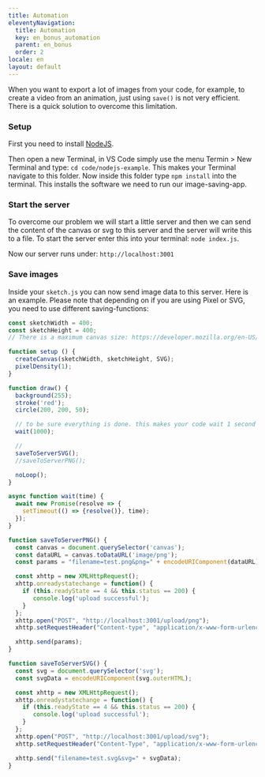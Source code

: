 ```yaml
---
title: Automation
eleventyNavigation:
  title: Automation
  key: en_bonus_automation
  parent: en_bonus
  order: 2
locale: en
layout: default
---
```


When you want to export a lot of images from your code, for example, to create a video from an animation, just using `save()` is not very efficient. There is a quick solution to overcome this limitation.

### Setup

First you need to install [NodeJS](https://nodejs.org/en/download/).

Then open a new Terminal, in VS Code simply use the menu Termin > New Terminal and type: `cd code/nodejs-example`. This makes your Terminal navigate to this folder. Now inside this folder type `npm install` into the terminal. This installs the software we need to run our image-saving-app.

### Start the server

To overcome our problem we will start a little server and then we can send the content of the canvas or svg to this server and the server will write this to a file. To start the server enter this into your terminal: `node index.js`.

Now our server runs under: `http://localhost:3001`

### Save images
Inside your `sketch.js` you can now send image data to this server. Here is an example. Please note that depending on if you are using Pixel or SVG, you need to use different saving-functions:

```js
const sketchWidth = 400;
const sketchHeight = 400;
// There is a maximum canvas size: https://developer.mozilla.org/en-US/docs/Web/HTML/Element/canvas#maximum_canvas_size

function setup () {
  createCanvas(sketchWidth, sketchHeight, SVG);
  pixelDensity(1);
}

function draw() {
  background(255);
  stroke('red');
  circle(200, 200, 50);

  // to be sure everything is done. this makes your code wait 1 second before saving the file.
  wait(1000);

  // 
  saveToServerSVG();
  //saveToServerPNG();

  noLoop();
}

async function wait(time) {
  await new Promise(resolve => {
    setTimeout(() => {resolve()}, time);
  });
}

function saveToServerPNG() {
  const canvas = document.querySelector('canvas');
  const dataURL = canvas.toDataURL('image/png');
  const params = "filename=test.png&png=" + encodeURIComponent(dataURL);

  const xhttp = new XMLHttpRequest();
  xhttp.onreadystatechange = function() {
    if (this.readyState == 4 && this.status == 200) {
       console.log('upload successful');
    }
  };
  xhttp.open("POST", "http://localhost:3001/upload/png");
  xhttp.setRequestHeader("Content-type", "application/x-www-form-urlencoded");

  xhttp.send(params);
}

function saveToServerSVG() {
  const svg = document.querySelector('svg');
  const svgData = encodeURIComponent(svg.outerHTML);

  const xhttp = new XMLHttpRequest();
  xhttp.onreadystatechange = function() {
    if (this.readyState == 4 && this.status == 200) {
       console.log('upload successful');
    }
  };
  xhttp.open("POST", "http://localhost:3001/upload/svg");
  xhttp.setRequestHeader("Content-Type", "application/x-www-form-urlencoded");

  xhttp.send("filename=test.svg&svg=" + svgData);
}
```
